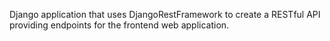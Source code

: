 Django application that uses DjangoRestFramework to create a RESTful API providing endpoints for the frontend web application.
